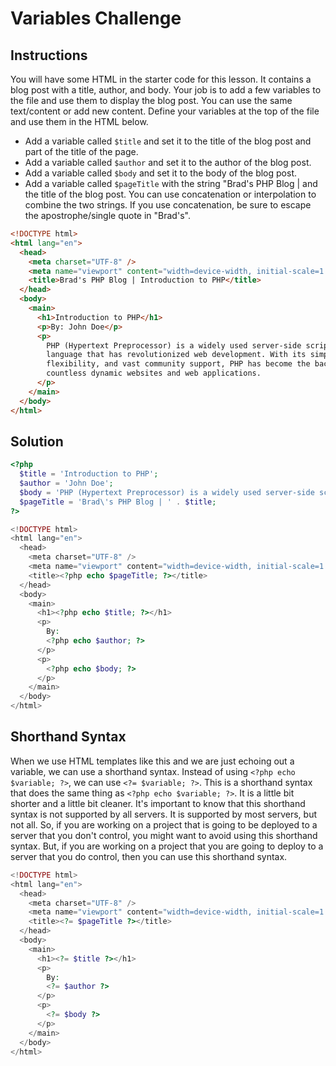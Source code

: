 # Variables Challenge

## Instructions

You will have some HTML in the starter code for this lesson. It contains a blog post with a title, author, and body. Your job is to add a few variables to the file and use them to display the blog post. You can use the same text/content or add new content. Define your variables at the top of the file and use them in the HTML below.

- Add a variable called `$title` and set it to the title of the blog post and part of the title of the page.
- Add a variable called `$author` and set it to the author of the blog post.
- Add a variable called `$body` and set it to the body of the blog post.
- Add a variable called `$pageTitle` with the string "Brad's PHP Blog | and the title of the blog post. You can use concatenation or interpolation to combine the two strings. If you use concatenation, be sure to escape the apostrophe/single quote in "Brad's".

```html
<!DOCTYPE html>
<html lang="en">
  <head>
    <meta charset="UTF-8" />
    <meta name="viewport" content="width=device-width, initial-scale=1.0" />
    <title>Brad's PHP Blog | Introduction to PHP</title>
  </head>
  <body>
    <main>
      <h1>Introduction to PHP</h1>
      <p>By: John Doe</p>
      <p>
        PHP (Hypertext Preprocessor) is a widely used server-side scripting
        language that has revolutionized web development. With its simplicity,
        flexibility, and vast community support, PHP has become the backbone of
        countless dynamic websites and web applications.
      </p>
    </main>
  </body>
</html>
```

## Solution

```php
<?php
  $title = 'Introduction to PHP';
  $author = 'John Doe';
  $body = 'PHP (Hypertext Preprocessor) is a widely used server-side scripting language that has revolutionized web development. With its simplicity, flexibility, and vast community support, PHP has become the backbone of countless dynamic websites and web applications.';
  $pageTitle = 'Brad\'s PHP Blog | ' . $title;
?>
```

```php
<!DOCTYPE html>
<html lang="en">
  <head>
    <meta charset="UTF-8" />
    <meta name="viewport" content="width=device-width, initial-scale=1.0" />
    <title><?php echo $pageTitle; ?></title>
  </head>
  <body>
    <main>
      <h1><?php echo $title; ?></h1>
      <p>
        By:
        <?php echo $author; ?>
      </p>
      <p>
        <?php echo $body; ?>
      </p>
    </main>
  </body>
</html>
```

## Shorthand Syntax

When we use HTML templates like this and we are just echoing out a variable, we can use a shorthand syntax. Instead of using `<?php echo $variable; ?>`, we can use `<?= $variable; ?>`. This is a shorthand syntax that does the same thing as `<?php echo $variable; ?>`. It is a little bit shorter and a little bit cleaner. It's important to know that this shorthand syntax is not supported by all servers. It is supported by most servers, but not all. So, if you are working on a project that is going to be deployed to a server that you don't control, you might want to avoid using this shorthand syntax. But, if you are working on a project that you are going to deploy to a server that you do control, then you can use this shorthand syntax.

```php
<!DOCTYPE html>
<html lang="en">
  <head>
    <meta charset="UTF-8" />
    <meta name="viewport" content="width=device-width, initial-scale=1.0" />
    <title><?= $pageTitle ?></title>
  </head>
  <body>
    <main>
      <h1><?= $title ?></h1>
      <p>
        By:
        <?= $author ?>
      </p>
      <p>
        <?= $body ?>
      </p>
    </main>
  </body>
</html>
```
